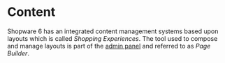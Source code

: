 # Content

Shopware 6 has an integrated content management systems based upon layouts which is called *Shopping Experiences*. The tool used to compose and manage layouts is part of the [admin panel](../../framework/architecture/administration-concept.md) and referred to as *Page Builder*.
